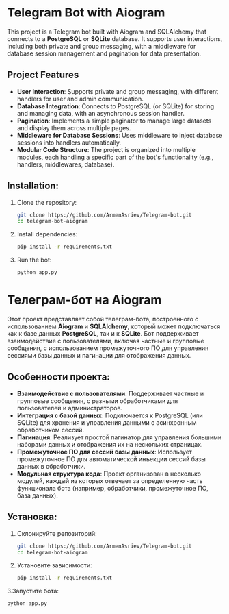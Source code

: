 # Telegram Bot with Aiogram

This project is a Telegram bot built with Aiogram and SQLAlchemy that connects to a **PostgreSQL** or **SQLite** database. It supports user interactions, including both private and group messaging, with a middleware for database session management and pagination for data presentation.

## Project Features

- **User Interaction**: Supports private and group messaging, with different handlers for user and admin communication.
- **Database Integration**: Connects to PostgreSQL (or SQLite) for storing and managing data, with an asynchronous session handler.
- **Pagination**: Implements a simple paginator to manage large datasets and display them across multiple pages.
- **Middleware for Database Sessions**: Uses middleware to inject database sessions into handlers automatically.
- **Modular Code Structure**: The project is organized into multiple modules, each handling a specific part of the bot's functionality (e.g., handlers, middlewares, database).

## Installation:

1. Clone the repository:

   ```bash
   git clone https://github.com/ArmenAsriev/Telegram-bot.git
   cd telegram-bot-aiogram
   ```

2. Install dependencies:
   ```bash
   pip install -r requirements.txt
   ```
3. Run the bot:
   ```bash
   python app.py
   ```


# Телеграм-бот на Aiogram

Этот проект представляет собой телеграм-бота, построенного с использованием **Aiogram** и **SQLAlchemy**, который может подключаться как к базе данных **PostgreSQL**, так и к **SQLite**. Бот поддерживает взаимодействие с пользователями, включая частные и групповые сообщения, с использованием промежуточного ПО для управления сессиями базы данных и пагинации для отображения данных.

## Особенности проекта:
- **Взаимодействие с пользователями**: Поддерживает частные и групповые сообщения, с разными обработчиками для пользователей и администраторов.
- **Интеграция с базой данных**: Подключается к PostgreSQL (или SQLite) для хранения и управления данными с асинхронным обработчиком сессий.
- **Пагинация**: Реализует простой пагинатор для управления большими наборами данных и отображения их на нескольких страницах.
- **Промежуточное ПО для сессий базы данных**: Использует промежуточное ПО для автоматической инъекции сессий базы данных в обработчики.
- **Модульная структура кода**: Проект организован в несколько модулей, каждый из которых отвечает за определенную часть функционала бота (например, обработчики, промежуточное ПО, база данных).

## Установка:

1. Склонируйте репозиторий:
   ```bash
   git clone https://github.com/ArmenAsriev/Telegram-bot.git
   cd telegram-bot-aiogram
   ```
2. Установите зависимости:
   ```bash
   pip install -r requirements.txt
   ```
3.Запустите бота:
   ```bash
   python app.py
   ```
